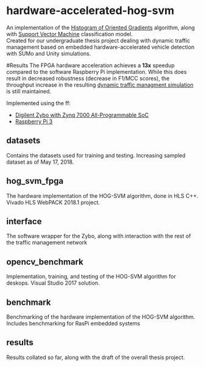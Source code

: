 # hardware-accelerated-hog-svm
An implementation of the [Histogram of Oriented Gradients](https://en.wikipedia.org/wiki/Histogram_of_oriented_gradients) algorithm, along with [Support Vector Machine](https://en.wikipedia.org/wiki/Support_vector_machine) classification model.  
Created for our undergraduate thesis project dealing with dynamic traffic management based on embedded hardware-accelerated vehicle detection with SUMo and Unity simulations.

#Results
The FPGA hardware acceleration achieves a **13x** speedup compared to the software Raspberry Pi implementation. While this does result in decreased robustness (decrease in F1/MCC scores), the throughput increase in the resulting [dynamic traffic managment simulation](https://gitlab.com/pgilaga/ITMS-UCL04) is still maintained.

Implemented using the ff:
* [Digilent Zybo with Zynq 7000 All-Programmable SoC](https://reference.digilentinc.com/reference/programmable-logic/zybo/start)
* [Raspberry Pi 3](https://www.raspberrypi.org/products/raspberry-pi-3-model-b/)

## datasets
Contains the datasets used for training and testing. Increasing sampled dataset as of May 17, 2018.

## hog_svm_fpga
The hardware implementation of the HOG-SVM algorithm, done in HLS C++. Vivado HLS WebPACK 2018.1 project.

## interface
The software wrapper for the Zybo, along with interaction with the rest of the traffic management network

## opencv_benchmark
Implementation, training, and testing of the HOG-SVM algorithm for deskops. Visual Studio 2017 solution.

## benchmark
Benchmarking of the hardware implementation of the HOG-SVM algorithm. Includes benchmarking for RasPi embedded systems  

## results
Results collated so far, along with the draft of the overall thesis project.  